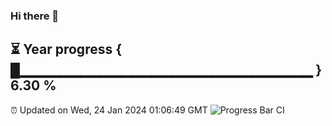 ### Hi there 👋
⏳ Year progress { █▁▁▁▁▁▁▁▁▁▁▁▁▁▁▁▁▁▁▁▁▁▁▁▁▁▁▁▁▁ } 6.30 %
---
⏰ Updated on Wed, 24 Jan 2024 01:06:49 GMT
![Progress Bar CI](https://github.com/liununu/liununu/workflows/Progress%20Bar%20CI/badge.svg)
